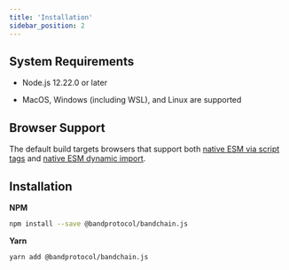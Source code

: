 ```yaml
---
title: 'Installation'
sidebar_position: 2
---
```


## System Requirements

- Node.js 12.22.0 or later

- MacOS, Windows (including WSL), and Linux are supported

## Browser Support

The default build targets browsers that support both [native ESM via script tags](https://caniuse.com/es6-module) and [native ESM dynamic import](https://caniuse.com/es6-module-dynamic-import).

## Installation

**NPM**

```bash
npm install --save @bandprotocol/bandchain.js
```

**Yarn**

```bash
yarn add @bandprotocol/bandchain.js
```
